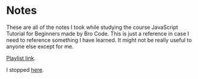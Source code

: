 # Notes

These are all of the notes I took while studying the course JavaScript Tutorial for Beginners made by Bro Code. This is just a reference in case I need to reference something I have learned. It might not be really useful to anyone else except for me.

[Playlist link](https://www.youtube.com/playlist?list=PLZPZq0r_RZOMRMjHB_IEBjOW_ufr00yG1).

I stopped [here](https://www.youtube.com/watch?v=STEfmxQjO2Q&list=PLZPZq0r_RZOMRMjHB_IEBjOW_ufr00yG1&index=1&ab_channel=BroCode).
